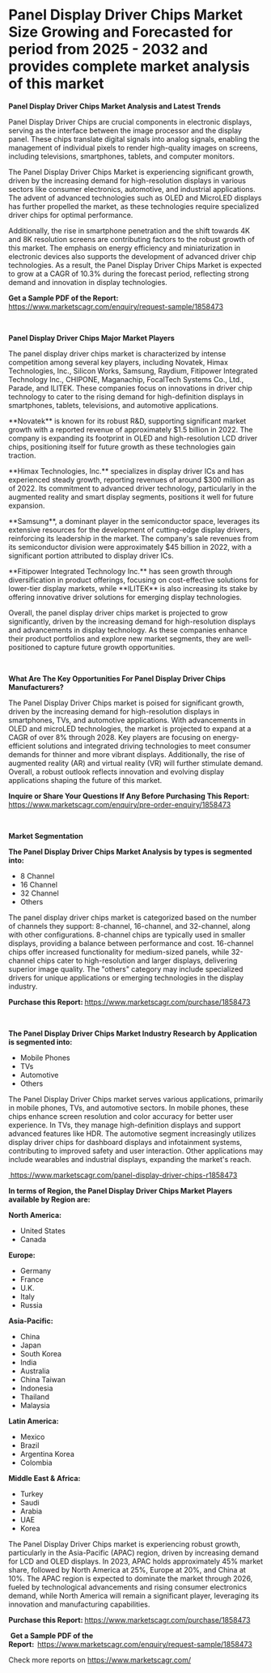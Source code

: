 <p><h1>Panel Display Driver Chips Market Size Growing and Forecasted for period from 2025 - 2032 and provides complete market analysis of this market</h1></p><p><strong>Panel Display Driver Chips Market Analysis and Latest Trends</strong></p>
<p><p>Panel Display Driver Chips are crucial components in electronic displays, serving as the interface between the image processor and the display panel. These chips translate digital signals into analog signals, enabling the management of individual pixels to render high-quality images on screens, including televisions, smartphones, tablets, and computer monitors.</p><p>The Panel Display Driver Chips Market is experiencing significant growth, driven by the increasing demand for high-resolution displays in various sectors like consumer electronics, automotive, and industrial applications. The advent of advanced technologies such as OLED and MicroLED displays has further propelled the market, as these technologies require specialized driver chips for optimal performance. </p><p>Additionally, the rise in smartphone penetration and the shift towards 4K and 8K resolution screens are contributing factors to the robust growth of this market. The emphasis on energy efficiency and miniaturization in electronic devices also supports the development of advanced driver chip technologies. As a result, the Panel Display Driver Chips Market is expected to grow at a CAGR of 10.3% during the forecast period, reflecting strong demand and innovation in display technologies.</p></p>
<p><strong>Get a Sample PDF of the Report:&nbsp;</strong> <a href="https://www.marketscagr.com/enquiry/request-sample/1858473?utm_campaign=2991&utm_medium=2&utm_source=Github&utm_content=ia&utm_term=07042025&utm_id=panel-display-driver-chips">https://www.marketscagr.com/enquiry/request-sample/1858473</a></p>
<p>&nbsp;</p>
<p><strong>Panel Display Driver Chips Major Market Players</strong></p>
<p><p>The panel display driver chips market is characterized by intense competition among several key players, including Novatek, Himax Technologies, Inc., Silicon Works, Samsung, Raydium, Fitipower Integrated Technology Inc., CHIPONE, Maganachip, FocalTech Systems Co., Ltd., Parade, and ILITEK. These companies focus on innovations in driver chip technology to cater to the rising demand for high-definition displays in smartphones, tablets, televisions, and automotive applications.</p><p>**Novatek** is known for its robust R&D, supporting significant market growth with a reported revenue of approximately $1.5 billion in 2022. The company is expanding its footprint in OLED and high-resolution LCD driver chips, positioning itself for future growth as these technologies gain traction.</p><p>**Himax Technologies, Inc.** specializes in display driver ICs and has experienced steady growth, reporting revenues of around $300 million as of 2022. Its commitment to advanced driver technology, particularly in the augmented reality and smart display segments, positions it well for future expansion.</p><p>**Samsung**, a dominant player in the semiconductor space, leverages its extensive resources for the development of cutting-edge display drivers, reinforcing its leadership in the market. The company's sale revenues from its semiconductor division were approximately $45 billion in 2022, with a significant portion attributed to display driver ICs.</p><p>**Fitipower Integrated Technology Inc.** has seen growth through diversification in product offerings, focusing on cost-effective solutions for lower-tier display markets, while **ILITEK** is also increasing its stake by offering innovative driver solutions for emerging display technologies.</p><p>Overall, the panel display driver chips market is projected to grow significantly, driven by the increasing demand for high-resolution displays and advancements in display technology. As these companies enhance their product portfolios and explore new market segments, they are well-positioned to capture future growth opportunities.</p></p>
<p>&nbsp;</p>
<p><strong>What Are The Key Opportunities For Panel Display Driver Chips Manufacturers?</strong></p>
<p><p>The Panel Display Driver Chips market is poised for significant growth, driven by the increasing demand for high-resolution displays in smartphones, TVs, and automotive applications. With advancements in OLED and microLED technologies, the market is projected to expand at a CAGR of over 8% through 2028. Key players are focusing on energy-efficient solutions and integrated driving technologies to meet consumer demands for thinner and more vibrant displays. Additionally, the rise of augmented reality (AR) and virtual reality (VR) will further stimulate demand. Overall, a robust outlook reflects innovation and evolving display applications shaping the future of this market.</p></p>
<p><strong>Inquire or Share Your Questions If Any Before Purchasing This Report:</strong> <a href="https://www.marketscagr.com/enquiry/pre-order-enquiry/1858473?utm_campaign=2991&utm_medium=2&utm_source=Github&utm_content=ia&utm_term=07042025&utm_id=panel-display-driver-chips">https://www.marketscagr.com/enquiry/pre-order-enquiry/1858473</a></p>
<p>&nbsp;</p>
<p><strong>Market Segmentation</strong></p>
<p><strong>The Panel Display Driver Chips Market Analysis by types is segmented into:</strong></p>
<p><ul><li>8 Channel</li><li>16 Channel</li><li>32 Channel</li><li>Others</li></ul></p>
<p><p>The panel display driver chips market is categorized based on the number of channels they support: 8-channel, 16-channel, and 32-channel, along with other configurations. 8-channel chips are typically used in smaller displays, providing a balance between performance and cost. 16-channel chips offer increased functionality for medium-sized panels, while 32-channel chips cater to high-resolution and larger displays, delivering superior image quality. The "others" category may include specialized drivers for unique applications or emerging technologies in the display industry.</p></p>
<p><strong>Purchase this Report:&nbsp;</strong><a href="https://www.marketscagr.com/purchase/1858473?utm_campaign=2991&utm_medium=2&utm_source=Github&utm_content=ia&utm_term=07042025&utm_id=panel-display-driver-chips">https://www.marketscagr.com/purchase/1858473</a></p>
<p>&nbsp;</p>
<p><strong>The Panel Display Driver Chips Market Industry Research by Application is segmented into:</strong></p>
<p><ul><li>Mobile Phones</li><li>TVs</li><li>Automotive</li><li>Others</li></ul></p>
<p><p>The Panel Display Driver Chips market serves various applications, primarily in mobile phones, TVs, and automotive sectors. In mobile phones, these chips enhance screen resolution and color accuracy for better user experience. In TVs, they manage high-definition displays and support advanced features like HDR. The automotive segment increasingly utilizes display driver chips for dashboard displays and infotainment systems, contributing to improved safety and user interaction. Other applications may include wearables and industrial displays, expanding the market's reach.</p></p>
<p><a href="https://www.marketscagr.com/panel-display-driver-chips-r1858473?utm_campaign=2991&utm_medium=2&utm_source=Github&utm_content=ia&utm_term=07042025&utm_id=panel-display-driver-chips">&nbsp;https://www.marketscagr.com/panel-display-driver-chips-r1858473</a></p>
<p><strong>In terms of Region, the Panel Display Driver Chips Market Players available by Region are:</strong></p>
<p>
    <p> <strong> North America: </strong>
        <ul>
            <li>United States</li>
            <li>Canada</li>
        </ul>
        </p> 
    <p> <strong> Europe: </strong>
        <ul>
            <li>Germany</li>
            <li>France</li>
            <li>U.K.</li>
            <li>Italy</li>
            <li>Russia</li>
        </ul>
        </p> 
    <p> <strong> Asia-Pacific: </strong>
        <ul>
            <li>China</li>
            <li>Japan</li>
            <li>South Korea</li>
            <li>India</li>
            <li>Australia</li>
            <li>China Taiwan</li>
            <li>Indonesia</li>
            <li>Thailand</li>
            <li>Malaysia</li>
        </ul>
        </p> 
    <p> <strong> Latin America: </strong>
        <ul>
            <li>Mexico</li>
            <li>Brazil</li>
            <li>Argentina Korea</li>
            <li>Colombia</li>
        </ul>
        </p> 
    <p> <strong> Middle East & Africa: </strong>
        <ul>
            <li>Turkey</li>
            <li>Saudi</li>
            <li>Arabia</li>
            <li>UAE</li>
            <li>Korea</li>
        </ul>
    </p>
    </p>
<p><p>The Panel Display Driver Chips market is experiencing robust growth, particularly in the Asia-Pacific (APAC) region, driven by increasing demand for LCD and OLED displays. In 2023, APAC holds approximately 45% market share, followed by North America at 25%, Europe at 20%, and China at 10%. The APAC region is expected to dominate the market through 2026, fueled by technological advancements and rising consumer electronics demand, while North America will remain a significant player, leveraging its innovation and manufacturing capabilities.</p></p>
<p><strong>Purchase this Report: </strong><a href="https://www.marketscagr.com/purchase/1858473?utm_campaign=2991&utm_medium=2&utm_source=Github&utm_content=ia&utm_term=07042025&utm_id=panel-display-driver-chips">https://www.marketscagr.com/purchase/1858473</a></p>
<p>&nbsp;<strong>Get a Sample PDF of the Report:&nbsp;&nbsp;</strong><a href="https://www.marketscagr.com/enquiry/request-sample/1858473?utm_campaign=2991&utm_medium=2&utm_source=Github&utm_content=ia&utm_term=07042025&utm_id=panel-display-driver-chips">https://www.marketscagr.com/enquiry/request-sample/1858473</a></p>
<p><strong></strong></p>
<p>Check more reports on <a href="https://www.marketscagr.com/?utm_campaign=2991&utm_medium=2&utm_source=Github&utm_content=ia&utm_term=07042025&utm_id=panel-display-driver-chips">https://www.marketscagr.com/</a></p>